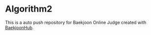 # Algorithm2
This is a auto push repository for Baekjoon Online Judge created with [BaekjoonHub](https://github.com/BaekjoonHub/BaekjoonHub).
